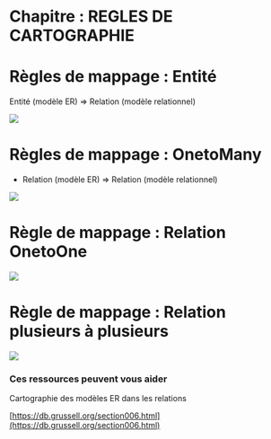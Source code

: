 # Chapitre : REGLES DE CARTOGRAPHIE


# Règles de mappage : Entité

Entité (modèle ER) ⇒ Relation (modèle relationnel)

![](https://i.imgur.com/gNSr5RM.png)

# Règles de mappage : OnetoMany

* Relation (modèle ER) ⇒ Relation (modèle relationnel)

![](https://i.imgur.com/CtrAK24.png)

# Règle de mappage : Relation OnetoOne

![](https://i.imgur.com/v8RhQYM.png)

# Règle de mappage : Relation plusieurs à plusieurs

![](https://i.imgur.com/yZa6Oq5.png)

### Ces ressources peuvent vous aider

Cartographie des modèles ER dans les relations

[https://db.grussell.org/section006.html](https://db.grussell.org/section006.html)
